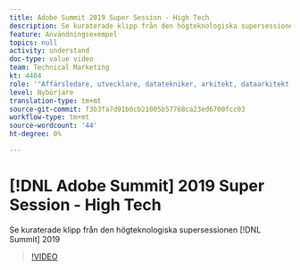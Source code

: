 ```yaml
---
title: Adobe Summit 2019 Super Session - High Tech
description: Se kuraterade klipp från den högteknologiska supersessionen på Summit 2019
feature: Användningsexempel
topics: null
activity: understand
doc-type: value video
team: Technical Marketing
kt: 4404
role: '"Affärsledare, utvecklare, datatekniker, arkitekt, dataarkitekt, administratör, ledare"'
level: Nybörjare
translation-type: tm+mt
source-git-commit: f3b3fa7d91b0cb21005b57768ca23ed6700fcc03
workflow-type: tm+mt
source-wordcount: '44'
ht-degree: 0%

---
```



# [!DNL Adobe Summit] 2019 Super Session - High Tech

Se kuraterade klipp från den högteknologiska supersessionen [!DNL Summit] 2019

>[!VIDEO](https://video.tv.adobe.com/v/30548/?quality=12)
